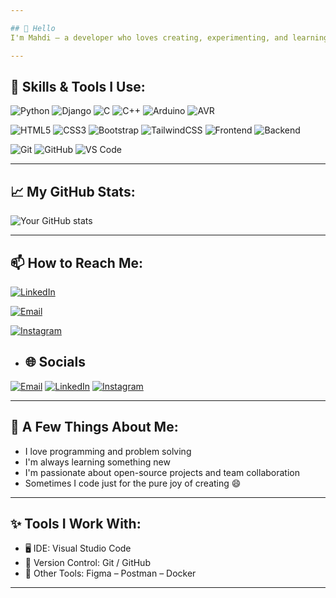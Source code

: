 ```yaml
---

## 👋 Hello  
I'm Mahdi – a developer who loves creating, experimenting, and learning!

---
```


## 🧰 Skills & Tools I Use:

![Python](https://img.shields.io/badge/Python-4B8BBE?style=for-the-badge&logo=python&logoColor=white)
![Django](https://img.shields.io/badge/Django-44B78B?style=for-the-badge&logo=django&logoColor=white)
![C](https://img.shields.io/badge/C-6A9FB5?style=for-the-badge&logo=c&logoColor=white)
![C++](https://img.shields.io/badge/C++-659AD2?style=for-the-badge&logo=c%2B%2B&logoColor=white)
![Arduino](https://img.shields.io/badge/Arduino-00B4AB?style=for-the-badge&logo=arduino&logoColor=white)
![AVR](https://img.shields.io/badge/AVR-FFE873?style=for-the-badge&logo=atmel&logoColor=black)

![HTML5](https://img.shields.io/badge/HTML5-FF7F50?style=for-the-badge&logo=html5&logoColor=white)
![CSS3](https://img.shields.io/badge/CSS3-40A9F3?style=for-the-badge&logo=css3&logoColor=white)
![Bootstrap](https://img.shields.io/badge/Bootstrap-BA55D3?style=for-the-badge&logo=bootstrap&logoColor=white)
![TailwindCSS](https://img.shields.io/badge/TailwindCSS-5EEAD4?style=for-the-badge&logo=tailwind-css&logoColor=black)
![Frontend](https://img.shields.io/badge/Frontend-FFB347?style=for-the-badge&logo=react&logoColor=white)
![Backend](https://img.shields.io/badge/Backend-8FBC8F?style=for-the-badge&logo=django&logoColor=white)

![Git](https://img.shields.io/badge/Git-FD8D14?style=for-the-badge&logo=git&logoColor=white)
![GitHub](https://img.shields.io/badge/GitHub-C084FC?style=for-the-badge&logo=github&logoColor=white)
![VS Code](https://img.shields.io/badge/VS_Code-3C99DC?style=for-the-badge&logo=visual-studio-code&logoColor=white)

---

## 📈 My GitHub Stats:

![Your GitHub stats](https://github-readme-stats.vercel.app/api?username=Hamzei0&show_icons=true&theme=radical)

---

## 📫 How to Reach Me:

[![LinkedIn](https://img.shields.io/badge/LinkedIn-mahdi--hamzei--6a0978235-7EC8E3?style=for-the-badge&logo=linkedin&logoColor=black)](https://www.linkedin.com/in/mahdi-hamzei-6a0978235/)

[![Email](https://img.shields.io/badge/Email-hamzei8434@gmail.com-FDE68A?style=for-the-badge&logo=gmail&logoColor=black)](mailto:hamzei8434@gmail.com)

[![Instagram](https://img.shields.io/badge/Instagram-master._.key._-FBB6CE?style=for-the-badge&logo=instagram&logoColor=black)](https://www.instagram.com/master._.key._?igsh=a3h6OHpoa2pudGVw)

- ## 🌐 Socials

[![Email](https://img.shields.io/badge/Email-hamzei8434@gmail.com-FFE4B5?style=for-the-badge&logo=gmail&logoColor=black)](mailto:hamzei8434@gmail.com)
[![LinkedIn](https://img.shields.io/badge/LinkedIn-mahdi--hamzei--6a0978235-ADD8E6?style=for-the-badge&logo=linkedin&logoColor=black)](https://www.linkedin.com/in/mahdi-hamzei-6a0978235/)
[![Instagram](https://img.shields.io/badge/Instagram-master._.key._-FFDAB9?style=for-the-badge&logo=instagram&logoColor=black)](https://www.instagram.com/master._.key._?igsh=a3h6OHpoa2pudGVw)

---

## 🎯 A Few Things About Me:

- I love programming and problem solving  
- I'm always learning something new  
- I'm passionate about open-source projects and team collaboration  
- Sometimes I code just for the pure joy of creating 😄

---

## ✨ Tools I Work With:

- 🖥️ IDE: Visual Studio Code  
- 📁 Version Control: Git / GitHub  
- 🧪 Other Tools: Figma – Postman – Docker

---
